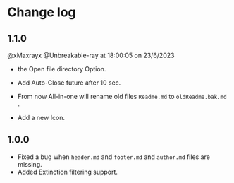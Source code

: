 # Change log

## 1.1.0

 

@xMaxrayx @Unbreakable-ray   at 18:00:05  on 23/6/2023

- the Open file directory Option.

- Add Auto-Close future after 10 sec.

- From now All-in-one will rename old files  `Readme.md` to `oldReadme.bak.md` .

- Add a new Icon.

  

## 1.0.0


  - Fixed a bug when `header.md` and `footer.md` and `author.md` files are missing.
  - Added Extinction filtering support.
